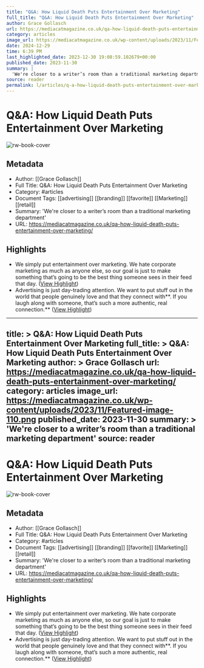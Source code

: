 ```yaml
---
title: "Q&A: How Liquid Death Puts Entertainment Over Marketing"
full_title: "Q&A: How Liquid Death Puts Entertainment Over Marketing"
author: Grace Gollasch
url: https://mediacatmagazine.co.uk/qa-how-liquid-death-puts-entertainment-over-marketing/
category: articles
image_url: https://mediacatmagazine.co.uk/wp-content/uploads/2023/11/Featured-image-110.png
date: 2024-12-29
time: 6:39 PM
last_highlighted_date: 2023-12-30 19:08:59.102679+00:00
published_date: 2023-11-30
summary: |
  'We're closer to a writer’s room than a traditional marketing department'
source: reader
permalink: l/articles/q-a-how-liquid-death-puts-entertainment-over-marketing
---
```

# Q&A: How Liquid Death Puts Entertainment Over Marketing

![rw-book-cover](https://mediacatmagazine.co.uk/wp-content/uploads/2023/11/Featured-image-110.png)

## Metadata
- Author: [[Grace Gollasch]]
- Full Title: Q&A: How Liquid Death Puts Entertainment Over Marketing
- Category: #articles
- Document Tags: [[advertising]] [[branding]] [[favorite]] [[Marketing]] [[retail]] 
- Summary: 'We're closer to a writer’s room than a traditional marketing department'
- URL: https://mediacatmagazine.co.uk/qa-how-liquid-death-puts-entertainment-over-marketing/

## Highlights
- We simply put entertainment over marketing. We hate corporate marketing as much as anyone else, so our goal is just to make something that’s going to be the best thing someone sees in their feed that day. ([View Highlight](https://read.readwise.io/read/01hjy21hqgnxkdv0m32kcymqkt))
- Advertising is just day-trading attention. We want to put stuff out in the world that people genuinely love and that they connect with**. If you laugh along with someone, that’s such a more authentic, real connection.** ([View Highlight](https://read.readwise.io/read/01hjy229nqxmg4xqvtg5fhm5bz))


---
title: >
  Q&A: How Liquid Death Puts Entertainment Over Marketing
full_title: >
  Q&A: How Liquid Death Puts Entertainment Over Marketing
author: >
  Grace Gollasch
url: https://mediacatmagazine.co.uk/qa-how-liquid-death-puts-entertainment-over-marketing/
category: articles
image_url: https://mediacatmagazine.co.uk/wp-content/uploads/2023/11/Featured-image-110.png
published_date: 2023-11-30
summary: >
  'We're closer to a writer’s room than a traditional marketing department'
source: reader
---
# Q&A: How Liquid Death Puts Entertainment Over Marketing

![rw-book-cover](https://mediacatmagazine.co.uk/wp-content/uploads/2023/11/Featured-image-110.png)

## Metadata
- Author: [[Grace Gollasch]]
- Full Title: Q&A: How Liquid Death Puts Entertainment Over Marketing
- Category: #articles
- Document Tags: [[advertising]] [[branding]] [[favorite]] [[Marketing]] [[retail]] 
- Summary: 'We're closer to a writer’s room than a traditional marketing department'
- URL: https://mediacatmagazine.co.uk/qa-how-liquid-death-puts-entertainment-over-marketing/

## Highlights
- We simply put entertainment over marketing. We hate corporate marketing as much as anyone else, so our goal is just to make something that’s going to be the best thing someone sees in their feed that day. ([View Highlight](https://read.readwise.io/read/01hjy21hqgnxkdv0m32kcymqkt))
- Advertising is just day-trading attention. We want to put stuff out in the world that people genuinely love and that they connect with**. If you laugh along with someone, that’s such a more authentic, real connection.** ([View Highlight](https://read.readwise.io/read/01hjy229nqxmg4xqvtg5fhm5bz))


